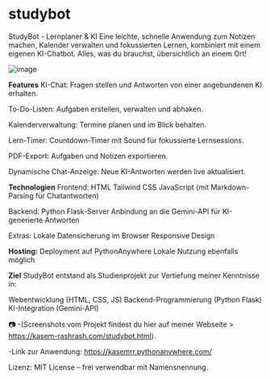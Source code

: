 # studybot
StudyBot - Lernplaner &amp; KI
Eine leichte, schnelle Anwendung zum Notizen machen, Kalender verwalten und fokussierten Lernen, kombiniert mit einem eigenen KI-Chatbot. Alles, was du brauchst, übersichtlich an einem Ort!

![image](https://github.com/user-attachments/assets/b2d1d968-23a5-4fdb-90b3-991416475a28)



**Features**
KI-Chat: Fragen stellen und Antworten von einer angebundenen KI erhalten.

To-Do-Listen: Aufgaben erstellen, verwalten und abhaken.

Kalenderverwaltung: Termine planen und im Blick behalten.

Lern-Timer: Countdown-Timer mit Sound für fokussierte Lernsessions.

PDF-Export: Aufgaben und Notizen exportieren.

Dynamische Chat-Anzeige: Neue KI-Antworten werden live aktualisiert.



**Technologien**
Frontend:
HTML
Tailwind CSS
JavaScript (mit Markdown-Parsing für Chatantworten)

Backend:
Python Flask-Server
Anbindung an die Gemini-API für KI-generierte Antworten

Extras:
Lokale Datensicherung im Browser
Responsive Design



**Hosting:**
Deployment auf PythonAnywhere
Lokale Nutzung ebenfalls möglich



**Ziel**
StudyBot entstand als Studienprojekt zur Vertiefung meiner Kenntnisse in:

Webentwicklung (HTML, CSS, JS)
Backend-Programmierung (Python Flask)
KI-Integration (Gemini-API)


📷 
-(Screenshots vom Projekt findest du hier auf meiner Webseite > https://kasem-rashrash.com/studybot.html).

-Link zur Anwendung: https://kasemrr.pythonanywhere.com/



Lizenz:
MIT License – frei verwendbar mit Namensnennung.
